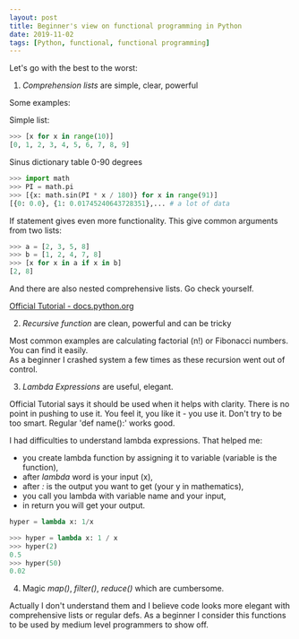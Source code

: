 ```yaml
---
layout: post
title: Beginner's view on functional programming in Python
date: 2019-11-02
tags: [Python, functional, functional programming]
---
```


Let's go with the best to the worst:

1. *Comprehension lists* are simple, clear, powerful

Some examples:

Simple list:

```python
>>> [x for x in range(10)]
[0, 1, 2, 3, 4, 5, 6, 7, 8, 9]
```

Sinus dictionary table 0-90 degrees

```python
>>> import math
>>> PI = math.pi
>>> [{x: math.sin(PI * x / 180)} for x in range(91)]
[{0: 0.0}, {1: 0.01745240643728351},... # a lot of data
```

If statement gives even more functionality. This give common arguments from two lists:
 
```python
>>> a = [2, 3, 5, 8]
>>> b = [1, 2, 4, 7, 8]
>>> [x for x in a if x in b]
[2, 8]
```

And there are also nested comprehensive lists. Go check yourself.

[Official Tutorial - docs.python.org](https://docs.python.org/3/tutorial/datastructures.html#list-comprehensions)

2. *Recursive function* are clean, powerful and can be tricky

Most common examples are calculating factorial (n!) or Fibonacci numbers. You can find it easily.  
As a beginner I crashed system a few times as these recursion went out of control.

3. *Lambda Expressions* are useful, elegant.

Official Tutorial says it should be used when it helps with clarity. There is no point in pushing to use it. You feel it, you like it - you use it. Don't try to be too smart. Regular 'def name():' works good.

I had difficulties to understand lambda expressions. That helped me:

- you create lambda function by assigning it to variable (variable is the function),
- after *lambda* word is your input (x),
- after *:* is the output you want to get (your y in mathematics),
- you call you lambda with variable name and your input,
- in return you will get your output.

```python
hyper = lambda x: 1/x
```

```python
>>> hyper = lambda x: 1 / x
>>> hyper(2)
0.5
>>> hyper(50)
0.02
```

4. Magic *map()*, *filter()*, *reduce()* which are cumbersome.

Actually I don't understand them and I believe code looks more elegant with comprehensive lists or regular defs. As a beginner I consider this functions to be used by medium level programmers to show off. 
